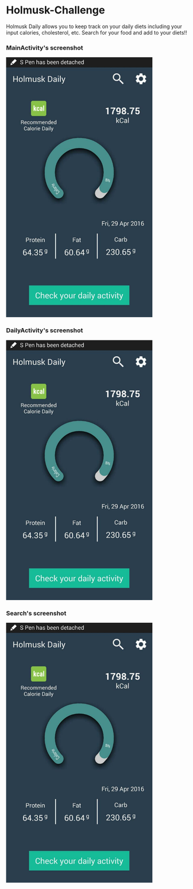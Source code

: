 # Holmusk-Challenge

Holmusk Daily allows you to keep track on your daily diets including your input calories, cholesterol, etc. Search for your food and add to your diets!!

### MainActivity's screenshot
<img src="https://github.com/Thearith/Holmusk-Challenge/blob/master/Holmusk%20Daily.jpg" width="400">

### DailyActivity's screenshot
<img src="https://github.com/Thearith/Holmusk-Challenge/blob/master/Holmusk%20Daily.jpg" width="400">

### Search's screenshot
<img src="https://github.com/Thearith/Holmusk-Challenge/blob/master/Holmusk%20Daily.jpg" width="400">
